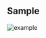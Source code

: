 ## Sample

![example](https://github.com/MaddyUnknown/HTML-CSS/blob/main/Image%20hover%20zoom%20in%20animation/hover.gif)

